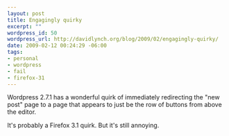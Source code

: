 ```yaml
--- 
layout: post
title: Engagingly quirky
excerpt: ""
wordpress_id: 50
wordpress_url: http://davidlynch.org/blog/2009/02/engagingly-quirky/
date: 2009-02-12 00:24:29 -06:00
tags: 
- personal
- wordpress
- fail
- firefox-31
---
```

Wordpress 2.7.1 has a wonderful quirk of immediately redirecting the "new post" page to a page that appears to just be the row of buttons from above the editor.

It's probably a Firefox 3.1 quirk. But it's still annoying.
